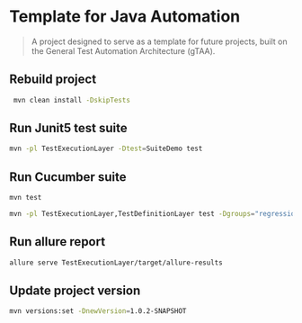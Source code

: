 # Template for Java Automation

> A project designed to serve as a template for future projects, built on the General Test Automation Architecture (gTAA).
> 


## Rebuild project

```bash
 mvn clean install -DskipTests
 ```

## Run Junit5 test suite

```bash
mvn -pl TestExecutionLayer -Dtest=SuiteDemo test
```

## Run Cucumber suite

```bash
mvn test
```

```bash
mvn -pl TestExecutionLayer,TestDefinitionLayer test -Dgroups="regression"
```

## Run allure report

```bash
allure serve TestExecutionLayer/target/allure-results 
```

## Update project version

```bash
mvn versions:set -DnewVersion=1.0.2-SNAPSHOT
```